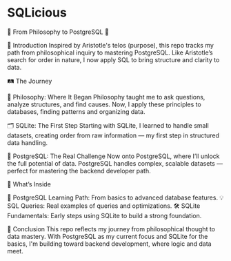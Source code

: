 # SQLicious
🧠 From Philosophy to PostgreSQL 🚀

🌱 Introduction
Inspired by Aristotle's telos (purpose), this repo tracks my path from philosophical inquiry to mastering PostgreSQL. Like Aristotle’s search for order in nature, I now apply SQL to bring structure and clarity to data.

🛤️ The Journey

🧠 Philosophy: Where It Began
Philosophy taught me to ask questions, analyze structures, and find causes. Now, I apply these principles to databases, finding patterns and organizing data.

🗂️ SQLite: The First Step
Starting with SQLite, I learned to handle small datasets, creating order from raw information — my first step in structured data handling.

🚀 PostgreSQL: The Real Challenge
Now onto PostgreSQL, where I’ll unlock the full potential of data. PostgreSQL handles complex, scalable datasets — perfect for mastering the backend developer path.

📂 What’s Inside

📝 PostgreSQL Learning Path: From basics to advanced database features.
💡 SQL Queries: Real examples of queries and optimizations.
🛠️ SQLite Fundamentals: Early steps using SQLite to build a strong foundation.

🌟 Conclusion
This repo reflects my journey from philosophical thought to data mastery. With PostgreSQL as my current focus and SQLite for the basics, I'm building toward backend development, where logic and data meet.
